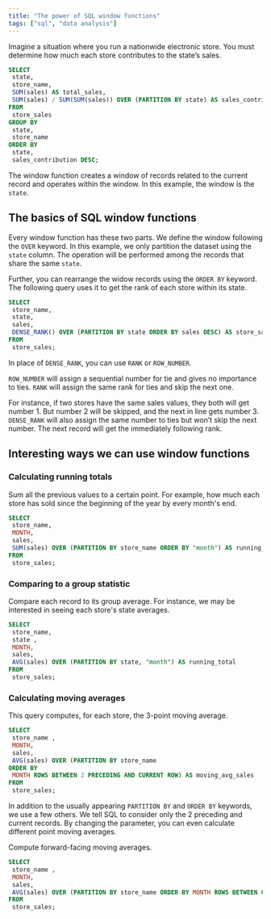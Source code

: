 ```yaml
---
title: "The power of SQL window functions"
tags: ["sql", "data analysis"]
---
```

Imagine a situation where you run a nationwide electronic store. You must determine how much each store contributes to the state’s sales.

```sql 
SELECT
 state,
 store_name,
 SUM(sales) AS total_sales,
 SUM(sales) / SUM(SUM(sales)) OVER (PARTITION BY state) AS sales_contribution
FROM
 store_sales
GROUP BY
 state,
 store_name
ORDER BY
 state,
 sales_contribution DESC;
 ```

The window function creates a window of records related to the current record and operates within the window. In this example, the window is the `state`.

## The basics of SQL window functions

Every window function has these two parts. We define the window following the `OVER` keyword. In this example, we only partition the dataset using the `state` column.
The operation will be performed among the records that share the same `state`.

Further, you can rearrange the widow records using the `ORDER BY` keyword. The following query uses it to get the rank of each store within its state.

```sql 
SELECT
 store_name,
 state,
 sales,
 DENSE_RANK() OVER (PARTITION BY state ORDER BY sales DESC) AS store_sales_rank
FROM
 store_sales;
```

In place of `DENSE_RANK`, you can use `RANK` or `ROW_NUMBER`.

`ROW_NUMBER` will assign a sequential number for tie and gives no importance to ties. `RANK` will assign the same rank for ties and skip the next one. 

For instance, if two stores have the same sales values, they both will get number 1. But number 2 will be skipped, and the next in line gets number 3. 
`DENSE_RANK` will also assign the same number to ties but won’t skip the next number. The next record will get the immediately following rank.

## Interesting ways we can use window functions

### Calculating running totals
Sum all the previous values to a certain point. For example, how much each store has sold since the beginning of the year by every month's end.

```sql 
SELECT
 store_name,
 MONTH,
 sales,
 SUM(sales) OVER (PARTITION BY store_name ORDER BY "month") AS running_total
FROM
 store_sales;
 ```

### Comparing to a group statistic
Compare each record to its group average. For instance, we may be interested in seeing each store's state averages.

```sql
SELECT
 store_name,
 state ,
 MONTH,
 sales,
 AVG(sales) OVER (PARTITION BY state, "month") AS running_total
FROM
 store_sales;
```

### Calculating moving averages
This query computes, for each store, the 3-point moving average.

```sql 
SELECT
 store_name ,
 MONTH,
 sales,
 AVG(sales) OVER (PARTITION BY store_name
ORDER BY
 MONTH ROWS BETWEEN 2 PRECEDING AND CURRENT ROW) AS moving_avg_sales
FROM
 store_sales;
 ```

In addition to the usually appearing `PARTITION BY` and `ORDER BY` keywords, we use a few others. We tell SQL to consider only the 2 preceding and current records. 
By changing the parameter, you can even calculate different point moving averages.

Compute forward-facing moving averages.

```sql 
SELECT
 store_name ,
 MONTH,
 sales,
 AVG(sales) OVER (PARTITION BY store_name ORDER BY MONTH ROWS BETWEEN CURRENT ROW AND 2 FOLLOWING) AS moving_avg_sales
FROM
 store_sales;
 ```
